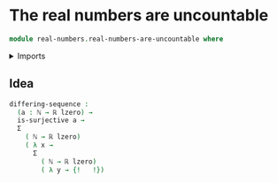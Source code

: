 # The real numbers are uncountable

```agda
module real-numbers.real-numbers-are-uncountable where
```

<details><summary>Imports</summary>

```agda
open import foundation.universe-levels
open import foundation.surjective-maps
open import real-numbers.dedekind-real-numbers
open import real-numbers.rational-real-numbers
open import set-theory.uncountable-sets
open import elementary-number-theory.positive-rational-numbers
open import real-numbers.maximum-real-numbers
open import real-numbers.minimum-real-numbers
open import foundation.dependent-pair-types
open import elementary-number-theory.natural-numbers
```

</details>

## Idea

```agda
differing-sequence :
  (a : ℕ → ℝ lzero) →
  is-surjective a →
  Σ
    ( ℕ → ℝ lzero)
    ( λ x →
      Σ
        ( ℕ → ℝ lzero)
        ( λ y → {!   !})
```
